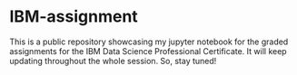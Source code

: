 # IBM-assignment

This is a public repository showcasing my jupyter notebook for the graded assignments for the IBM Data Science Professional Certificate. It will keep updating throughout the whole session. So, stay tuned!
